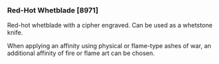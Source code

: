 ### Red-Hot Whetblade [8971]

Red-hot whetblade with a cipher engraved. Can be used as a whetstone knife.

When applying an affinity using physical or flame-type ashes of war, an additional affinity of fire or flame art can be chosen.